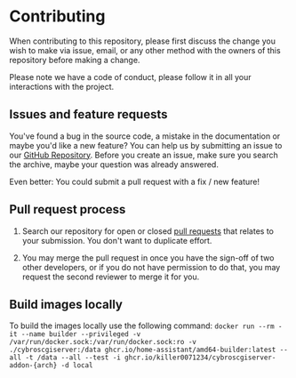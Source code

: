# Contributing

When contributing to this repository, please first discuss the change you wish
to make via issue, email, or any other method with the owners of this repository
before making a change.

Please note we have a code of conduct, please follow it in all your interactions
with the project.

## Issues and feature requests

You've found a bug in the source code, a mistake in the documentation or maybe
you'd like a new feature? You can help us by submitting an issue to our
[GitHub Repository][github]. Before you create an issue, make sure you search
the archive, maybe your question was already answered.

Even better: You could submit a pull request with a fix / new feature!

## Pull request process

1. Search our repository for open or closed [pull requests][prs] that relates
   to your submission. You don't want to duplicate effort.

1. You may merge the pull request in once you have the sign-off of two other
   developers, or if you do not have permission to do that, you may request
   the second reviewer to merge it for you.

## Build images locally

To build the images locally use the following command:
`docker run --rm -it --name builder --privileged -v /var/run/docker.sock:/var/run/docker.sock:ro -v ./cybroscgiserver:/data ghcr.io/home-assistant/amd64-builder:latest --all -t /data --all --test -i ghcr.io/killer0071234/cybroscgiserver-addon-{arch} -d local`

[github]: https://github.com/ha-addon-repository/issues
[prs]: https://github.com/ha-addon-repository/pulls
